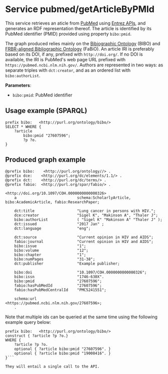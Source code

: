 # Service pubmed/getArticleByPMId

This service retrieves an aticle from [PubMed](https://www.ncbi.nlm.nih.gov/pmc/) using [Entrez APIs](https://www.ncbi.nlm.nih.gov/pmc/tools/developers/), and generates an RDF representation thereof. 
The article is identified by its PubMed identifier (PMID) provided using property `bibo:pmid`.

The graph produced relies mainly on the [Bibiographic Ontology](https://github.com/structureddynamics/Bibliographic-Ontology-BIBO) (BIBO) and [FRBR-aligned Bibliographic Ontology](https://sparontologies.github.io/fabio/current/fabio.html) (FaBiO).
An article IRI is preferably based on its DOI, if any, prefixed with `http://doi.org/`.
If no DOI is available, the IRI is PubMed's web page URL prefixed with `https://pubmed.ncbi.nlm.nih.gov/`.
Authors are represented in two ways: as separate triples with `dct:creator`, and as an ordered list with `bibo:authorList`.

**Parameters**:
- `bibo:pmid`: PubMed identifier


## Usage example (SPARQL)
```sparql
prefix bibo:   <http://purl.org/ontology/bibo/>
SELECT * WHERE {
    ?article 
        bibo:pmid "27607596";
        ?p ?o.
}
```

## Produced graph example
```turtle
@prefix bibo:    <http://purl.org/ontology//> .
@prefix dce:    <http://purl.org/dc/elements/1.1/> .
@prefix dct:    <http://purl.org/dc/terms/> .
@prefix fabio:  <http://purl.org/spar/fabio/> .

<http://doi.org/10.1097/COH.0000000000000326>
    a                           schema:ScholarlyArticle, bibo:AcademicArticle, fabio:ResearchPaper;
    
    dct:title                   "Lung cancer in persons with HIV.";
    dce:creator                 "Sigel K", "Makinson A", "Thaler J";
    bibo:authorList             ( "Sigel K" "Makinson A" "Thaler J" );
    dct:issued                  "2017 Jan" ;
    dct:language                "eng";
    
    dct:source                  "Current opinion in HIV and AIDS";
    fabio:journal               "Current opinion in HIV and AIDS";
    bibo:issue                  "1";
    bibo:volume                 "12";
    bibo:chapter                "1";
    bibo:numPages               "31-38";
    dct:publisher               "Example publisher;
    
    bibo:doi                    "10.1097/COH.0000000000000326";
    bibo:issn                   "1746-630X".
    bibo:pmid                   "27607596";
    fabio:hasPubMedId           "27607596";
    fabio:hasPubMedCentralId    "PMC5241551";
    
    schema:url                  <https://pubmed.ncbi.nlm.nih.gov/27607596>;
    .
```

Note that multiple ids can be queried at the same time using the following example query below:
```
prefix bibo:   <http://purl.org/ontology/bibo/>
construct { ?article ?p ?o.}
WHERE {
    ?article ?p ?o.
    optional { ?article bibo:pmid "27607596". }
    optional { ?article bibo:pmid "19008416". }
}```

They will entail a single call to the API.